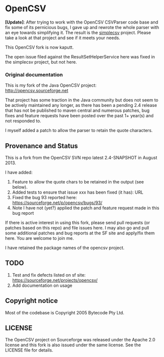 # OpenCSV

**[Update]**: After trying to work with the OpenCSV CSVParser code base and fix some of its pernicious bugs, I gave up and rewrote the whole parser with an eye towards simplifying it.  The result is the [simplecsv](https://github.com/quux00/simplecsv) project.  Please take a look at that project and see if it meets your needs.

This OpenCSV fork is now kaputt.

The open issue filed against the ResultSetHelperService here was fixed in the simplecsv project, but not here.


### Original documentation

This is my fork of the Java OpenCSV project: http://opencsv.sourceforge.net

That project has some traction in the Java community but does not seem to be actively maintained any longer, as there has been a pending 2.4 release that has not be published to maven central and numerous patches, bug fixes and feature requests have been posted over the past 1+ year(s) and not responded to.

I myself added a patch to allow the parser to retain the quote characters.

## Provenance and Status

This is a fork from the OpenCSV SVN repo latest 2.4-SNAPSHOT in August 2013.

I have added:

1. Feature to allow the quote chars to be retained in the output (see below).
2. Added tests to ensure that issue xxx has been fixed (it has): URL
3. Fixed the bug 93 reported here: https://sourceforge.net/p/opencsv/bugs/93/
  1. Note I have not (yet?) applied the patch and feature request made in this bug report


If there is active interest in using this fork, please send pull requests (or patches based on this repo) and file issues here.  I may also go and pull some additional patches and bug reports at the SF site and apply/fix them here.  You are welcome to join me.

I have retained the package names of the opencsv project.



## TODO

1. Test and fix defects listed on sf site: https://sourceforge.net/projects/opencsv/
2. Add documentation on usage


## Copyright notice

Most of the codebase is Copyright 2005 Bytecode Pty Ltd.


## LICENSE

The OpenCSV project on Sourceforge was released under the Apache 2.0 license and this fork is also issued under the same license.  See the LICENSE file for details.
